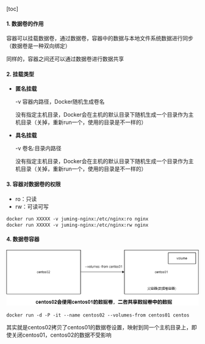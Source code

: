 [toc]

#### 1. 数据卷的作用

容器可以挂载数据卷，通过数据卷，容器中的数据与本地文件系统数据进行同步（数据卷是一种双向绑定）

同样的，容器之间还可以通过数据卷进行数据共享

#### 2. 挂载类型

* **匿名挂载**

  -v 容器内路径，Docker随机生成卷名

  没有指定主机目录，Docker会在主机的默认目录下随机生成一个目录作为主机目录（关掉，重新run一个，使用的目录是不一样的）

* **具名挂载**

  -v 卷名:目录内路径

  没有指定主机目录，Docker会在主机的默认目录下随机生成一个目录作为主机目录（关掉，重新run一个，使用的目录是不一样的）



#### 3. 容器对数据卷的权限

* ro：只读
* rw：可读可写

```
docker run XXXXX -v juming-nginx:/etc/nginx:ro nginx
docker run XXXXX -v juming-nginx:/etc/nginx:rw nginx
```



#### 4. 数据卷容器

![数据卷容器](p/数据卷容器.png)

```
docker run -d -P -it --name centos02 --volumes-from centos01 centos
```

其实就是centos02拷贝了centos01的数据卷设置，映射到同一个主机目录上，即使关闭centos01，centos02的数据不受影响

